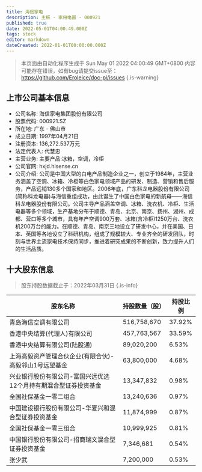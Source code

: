 ```yaml
---
title: 海信家电
description: 主板 - 家用电器 - 000921
published: true
date: 2022-05-01T04:00:49.000Z
tags: stock
editor: markdown
dateCreated: 2022-01-01T00:00:00.000Z
---
```


> 本页面由自动化程序生成于 Sun May 01 2022 04:00:49 GMT+0800
> 内容可能存在错误，如有bug请提交issue至：https://github.com/Eroleice/doc-pi/issues
{.is-warning}

## 上市公司基本信息
- 公司名称: 海信家电集团股份有限公司
- 股票代码: 000921.SZ
- 所在地: 广东 - 佛山市
- 成立日期: 1997年04月21日
- 注册资本: 136,272.537万元
- 法定代表人: 代慧忠
- 主营业务: 主要产品:冰箱，空调，冷柜
- 公司官网: hxjd.hisense.cn
- 公司介绍: 公司是中国大型的白电产品制造企业之一，创立于1984年，主营业务涵盖了空调、冰箱、冷柜等白色家电领域产品的研发、制造、营销和售后服务，产品远销130多个国家和地区。2006年底，广东科龙电器股份有限公司(简称科龙电器)与海信重组成功，由此诞生了中国白色家电的新航母——海信科龙电器股份有限公司。公司主导产品涵盖空调、冰箱、洗衣机、冷柜、生活电器等多个领域，生产基地分布于顺德、青岛、北京、南京、扬州、湖州、成都、营口等多个城市，具有年产空调900万套、冰箱(含冷柜)1250万台、洗衣机200万台的能力。在顺德、青岛、南京三地设立了研发中心，并在美国、日本、英国等各地设立了科研机构，组成了规模较大、专业齐全的研发团队，时刻与世界主流家电技术保持同步，推进着研究成果的不断创新，致力提升人们的生活品质。


## 十大股东信息
> 股东持股数据截止于：2022年03月31日
{.is-info}

| 股东名称 | 持股数量（股） | 持股比例 |
| --- | --- | --- |
| 青岛海信空调有限公司 | 516,758,670 | 37.92% |
| 香港中央结算(代理人)有限公司 | 457,763,567 | 33.59% |
| 香港中央结算有限公司(陆股通) | 89,020,200 | 6.53% |
| 上海高毅资产管理合伙企业(有限合伙)-高毅邻山1号远望基金 | 63,800,000 | 4.68% |
| 兴业银行股份有限公司-富国兴远优选12个月持有期混合型证券投资基金 | 13,347,832 | 0.98% |
| 全国社保基金一零二组合 | 13,240,636 | 0.97% |
| 中国建设银行股份有限公司-华夏兴和混合型证券投资基金 | 11,874,999 | 0.87% |
| 全国社保基金一零三组合 | 10,999,925 | 0.81% |
| 中国银行股份有限公司-招商瑞文混合型证券投资基金 | 7,346,681 | 0.54% |
| 张少武 | 7,200,000 | 0.53% |




